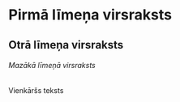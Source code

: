 # Pirmā līmeņa virsraksts
 ## Otrā līmeņa virsraksts
###### Mazākā līmeņā virsraksts

Vienkāršs teksts
